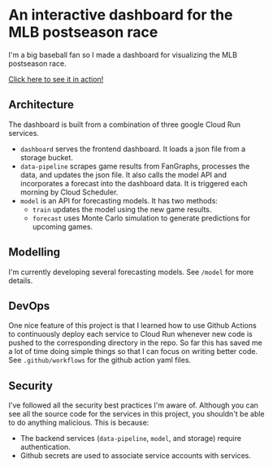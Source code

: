 # An interactive dashboard for the MLB postseason race

I'm a big baseball fan so I made a dashboard for visualizing the MLB postseason race.

[Click here to see it in action!](https://dashboard-5odpqk6ypq-ue.a.run.app/)

## Architecture

The dashboard is built from a combination of three google Cloud Run services.
- `dashboard` serves the frontend dashboard. It loads a json file from a storage bucket.
- `data-pipeline` scrapes game results from FanGraphs, processes the data, and updates the json file. It also calls the model API and incorporates a forecast into the dashboard data. It is triggered each morning by Cloud Scheduler.
- `model` is an API for forecasting models. It has two methods: 
  - `train` updates the model using the new game results. 
  - `forecast` uses Monte Carlo simulation to generate predictions for upcoming games.

## Modelling

I'm currently developing several forecasting models. See `/model` for more details. 

## DevOps

One nice feature of this project is that I learned how to use Github Actions to continuously deploy each service to Cloud Run whenever new code is pushed to the corresponding directory in the repo.  So far this has saved me a lot of time doing simple things so that I can focus on writing better code. See `.github/workflows` for the github action yaml files.

## Security

I've followed all the security best practices I'm aware of. Although you can see all the source code for the services in this project, you shouldn't be able to do anything malicious. This is because:
- The backend services (`data-pipeline`, `model`, and storage) require authentication.
- Github secrets are used to associate service accounts with services.
